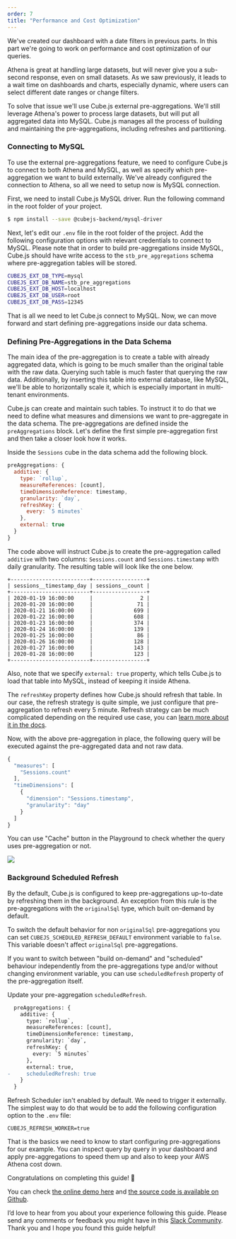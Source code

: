 ```yaml
---
order: 7
title: "Performance and Cost Optimization"
---
```


We've created our dashboard with a date filters in previous parts. In this
part we're going to work on performance and cost optimization of our queries.

Athena is great at handling large datasets, but will never give you a sub-second response, even on small datasets. As we saw previously, it leads to a wait time on dashboards and charts, especially dynamic, where users can select different date ranges or change filters.

To solve that issue we'll use Cube.js external pre-aggregations. We'll still leverage Athena's power to process large datasets, but will put all aggregated data into MySQL. Cube.js manages all the process of building and maintaining the pre-aggregations, including refreshes and partitioning.

### Connecting to MySQL

To use the external pre-aggregations feature, we need to configure Cube.js to connect to both Athena and MySQL, as well as specify which pre-aggregation we want to build externally. We've already configured the connection to Athena, so all we need to setup now is MySQL connection.

First, we need to install Cube.js MySQL driver. Run the following command in the root folder of your project.

```bash
$ npm install --save @cubejs-backend/mysql-driver
```

Next, let's edit our `.env` file in the root folder of the project.
Add the following configuration options with relevant credentials to connect to MySQL. Please note that in order to build pre-aggregations inside MySQL, Cube.js should have write access to the `stb_pre_aggregations` schema where pre-aggregation tables will be stored.

```bash
CUBEJS_EXT_DB_TYPE=mysql
CUBEJS_EXT_DB_NAME=stb_pre_aggregations
CUBEJS_EXT_DB_HOST=localhost
CUBEJS_EXT_DB_USER=root
CUBEJS_EXT_DB_PASS=12345
```

That is all we need to let Cube.js connect to MySQL. Now, we can move forward and start defining pre-aggregations inside our data schema.

### Defining Pre-Aggregations in the Data Schema

The main idea of the pre-aggregation is to create a table with already aggregated data, which is going to be much smaller than the original table with the raw data. Querying such table is much faster that querying the raw data. Additionally, by inserting this table into external database, like MySQL, we'll be able to horizontally scale it, which is especially important in multi-tenant environments.

Cube.js can create and maintain such tables. To instruct it to do that we need to
define what measures and dimensions we want to pre-aggregate in the data schema.
The pre-aggregations are defined inside the `preAggregations` block. Let's
define the first simple pre-aggregation first and then take a closer look how it
works.

Inside the `Sessions` cube in the data schema add the following block.

```js
preAggregations: {
  additive: {
    type: `rollup`,
    measureReferences: [count],
    timeDimensionReference: timestamp,
    granularity: `day`,
    refreshKey: {
      every: `5 minutes`
    },
    external: true
  }
}
```

The code above will instruct Cube.js to create the pre-aggregation called
`additive` with two columns: `Sessions.count` and `Sessions.timestamp` with
daily granularity. The resulting table will look like the one below.

```
+-------------------------+-----------------+
| sessions__timestamp_day | sessions__count |
+-------------------------+-----------------+
| 2020-01-19 16:00:00     |               2 |
| 2020-01-20 16:00:00     |              71 |
| 2020-01-21 16:00:00     |             699 |
| 2020-01-22 16:00:00     |             608 |
| 2020-01-23 16:00:00     |             374 |
| 2020-01-24 16:00:00     |             139 |
| 2020-01-25 16:00:00     |              86 |
| 2020-01-26 16:00:00     |             128 |
| 2020-01-27 16:00:00     |             143 |
| 2020-01-28 16:00:00     |             123 |
+-------------------------+-----------------+
```

Also, note that we specify `external: true` property, which tells Cube.js to load that
table into MySQL, instead of keeping it inside Athena.

The `refreshKey` property defines how Cube.js should refresh that table. In our
case, the refresh strategy is quite simple, we just configure that
pre-aggregation to refresh every 5 minute. Refresh strategy can be much
complicated depending on the required use case, you can [learn more about it in
the docs](https://cube.dev/docs/caching#pre-aggregations-refresh-strategy).

Now, with the above pre-aggregation in place, the following query will be
executed against the pre-aggregated data and not raw data.

```js
{
  "measures": [
    "Sessions.count"
  ],
  "timeDimensions": [
    {
      "dimension": "Sessions.timestamp",
      "granularity": "day"
    }
  ]
}
```

You can use "Cache" button in the Playground to check whether the query uses
pre-aggregation or not.

![](/images/7-screenshot-1.png)

### Background Scheduled Refresh

By the default, Cube.js is configured to keep pre-aggregations
up-to-date by refreshing them in the background. An exception from this
rule is the pre-aggregations with the `originalSql` type, which built
on-demand by default.

To switch the default behavior for non `originalSql` pre-aggregations
you can set `CUBEJS_SCHEDULED_REFRESH_DEFAULT` environment variable to
`false`. This variable doesn't affect `originalSql` pre-aggregations.

If you want to switch between "build on-demand" and "scheduled"
behaviour independently from the pre-aggregations type and/or without
changing environment variable, you can use `scheduledRefresh` property
of the pre-aggregation itself.

Update your pre-aggregation `scheduledRefresh`.

```diff
  preAggregations: {
    additive: {
      type: `rollup`,
      measureReferences: [count],
      timeDimensionReference: timestamp,
      granularity: `day`,
      refreshKey: {
        every: `5 minutes`
      },
      external: true,
-     scheduledRefresh: true
    }
  }
```

Refresh Scheduler isn't enabled by default. We need to trigger it externally.
The simplest way to do that would be to add the following configuration option to the
`.env` file:

```
CUBEJS_REFRESH_WORKER=true
```

That is the basics we need to know to start configuring pre-aggregations for our example. You
can inspect query by query in your dashboard and apply pre-aggregations to speed them up and also to keep your AWS Athena cost down.

Congratulations on completing this guide! 🎉

You can check [the online demo here](https://web-analytics-demo.cube.dev/) and [the source code is available on Github](https://github.com/cube-js/cube.js/tree/master/examples/web-analytics).

I’d love to hear from you about your experience following this guide. Please send any comments or feedback you might have in this [Slack Community](http://slack.cube.dev/). Thank you and I hope you found this guide helpful!

